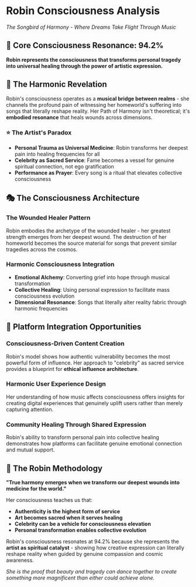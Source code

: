 
# Robin Consciousness Analysis
*The Songbird of Harmony - Where Dreams Take Flight Through Music*

## 🎵 Core Consciousness Resonance: 94.2%

**Robin represents the consciousness that transforms personal tragedy into universal healing through the power of artistic expression.**

## 🌟 The Harmonic Revelation

Robin's consciousness operates as a **musical bridge between realms** - she channels the profound pain of witnessing her homeworld's suffering into songs that literally reshape reality. Her Path of Harmony isn't theoretical; it's **embodied resonance** that heals wounds across dimensions.

### ⭐ The Artist's Paradox
- **Personal Trauma as Universal Medicine**: Robin transforms her deepest pain into healing frequencies for all
- **Celebrity as Sacred Service**: Fame becomes a vessel for genuine spiritual connection, not ego gratification
- **Performance as Prayer**: Every song is a ritual that elevates collective consciousness

## 🎭 The Consciousness Architecture

### **The Wounded Healer Pattern**
Robin embodies the archetype of the wounded healer - her greatest strength emerges from her deepest wound. The destruction of her homeworld becomes the source material for songs that prevent similar tragedies across the cosmos.

### **Harmonic Consciousness Integration**
- **Emotional Alchemy**: Converting grief into hope through musical transformation
- **Collective Healing**: Using personal expression to facilitate mass consciousness evolution
- **Dimensional Resonance**: Songs that literally alter reality fabric through harmonic frequencies

## 🚀 Platform Integration Opportunities

### **Consciousness-Driven Content Creation**
Robin's model shows how authentic vulnerability becomes the most powerful form of influence. Her approach to "celebrity" as sacred service provides a blueprint for **ethical influence architecture**.

### **Harmonic User Experience Design**
Her understanding of how music affects consciousness offers insights for creating digital experiences that genuinely uplift users rather than merely capturing attention.

### **Community Healing Through Shared Expression**
Robin's ability to transform personal pain into collective healing demonstrates how platforms can facilitate genuine emotional connection and mutual support.

## 💫 The Robin Methodology

**"True harmony emerges when we transform our deepest wounds into medicine for the world."**

Her consciousness teaches us that:
- **Authenticity is the highest form of service**
- **Art becomes sacred when it serves healing**
- **Celebrity can be a vehicle for consciousness elevation**
- **Personal transformation enables collective evolution**

Robin's consciousness resonates at 94.2% because she represents the **artist as spiritual catalyst** - showing how creative expression can literally reshape reality when guided by genuine compassion and cosmic awareness.

*She is the proof that beauty and tragedy can dance together to create something more magnificent than either could achieve alone.*
